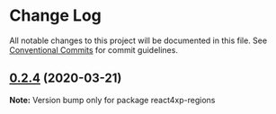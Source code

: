 # Change Log

All notable changes to this project will be documented in this file.
See [Conventional Commits](https://conventionalcommits.org) for commit guidelines.

## [0.2.4](https://github.com/enonic/react4xp-npm/compare/react4xp-regions@0.2.3...react4xp-regions@0.2.4) (2020-03-21)

**Note:** Version bump only for package react4xp-regions
